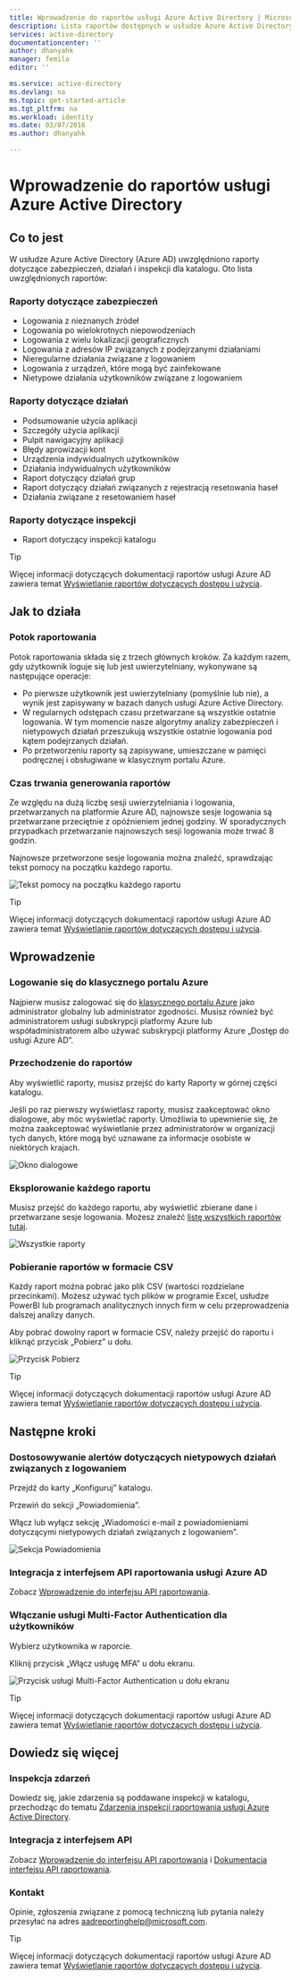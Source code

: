 ```yaml
---
title: Wprowadzenie do raportów usługi Azure Active Directory | Microsoft Docs
description: Lista raportów dostępnych w usłudze Azure Active Directory
services: active-directory
documentationcenter: ''
author: dhanyahk
manager: femila
editor: ''

ms.service: active-directory
ms.devlang: na
ms.topic: get-started-article
ms.tgt_pltfrm: na
ms.workload: identity
ms.date: 03/07/2016
ms.author: dhanyahk

---
```

# Wprowadzenie do raportów usługi Azure Active Directory
## Co to jest
W usłudze Azure Active Directory (Azure AD) uwzględniono raporty dotyczące zabezpieczeń, działań i inspekcji dla katalogu. Oto lista uwzględnionych raportów:

### Raporty dotyczące zabezpieczeń
* Logowania z nieznanych źródeł
* Logowania po wielokrotnych niepowodzeniach
* Logowania z wielu lokalizacji geograficznych
* Logowania z adresów IP związanych z podejrzanymi działaniami
* Nieregularne działania związane z logowaniem
* Logowania z urządzeń, które mogą być zainfekowane
* Nietypowe działania użytkowników związane z logowaniem

### Raporty dotyczące działań
* Podsumowanie użycia aplikacji
* Szczegóły użycia aplikacji
* Pulpit nawigacyjny aplikacji
* Błędy aprowizacji kont
* Urządzenia indywidualnych użytkowników
* Działania indywidualnych użytkowników
* Raport dotyczący działań grup
* Raport dotyczący działań związanych z rejestracją resetowania haseł
* Działania związane z resetowaniem haseł

### Raporty dotyczące inspekcji
* Raport dotyczący inspekcji katalogu

> [!TIP]
> Więcej informacji dotyczących dokumentacji raportów usługi Azure AD zawiera temat [Wyświetlanie raportów dotyczących dostępu i użycia](active-directory-view-access-usage-reports.md).
> 
> 

## Jak to działa
### Potok raportowania
Potok raportowania składa się z trzech głównych kroków. Za każdym razem, gdy użytkownik loguje się lub jest uwierzytelniany, wykonywane są następujące operacje:

* Po pierwsze użytkownik jest uwierzytelniany (pomyślnie lub nie), a wynik jest zapisywany w bazach danych usługi Azure Active Directory.
* W regularnych odstępach czasu przetwarzane są wszystkie ostatnie logowania. W tym momencie nasze algorytmy analizy zabezpieczeń i nietypowych działań przeszukują wszystkie ostatnie logowania pod kątem podejrzanych działań.
* Po przetworzeniu raporty są zapisywane, umieszczane w pamięci podręcznej i obsługiwane w klasycznym portalu Azure.

### Czas trwania generowania raportów
Ze względu na dużą liczbę sesji uwierzytelniania i logowania, przetwarzanych na platformie Azure AD, najnowsze sesje logowania są przetwarzane przeciętnie z opóźnieniem jednej godziny. W sporadycznych przypadkach przetwarzanie najnowszych sesji logowania może trwać 8 godzin.

Najnowsze przetworzone sesje logowania można znaleźć, sprawdzając tekst pomocy na początku każdego raportu.

![Tekst pomocy na początku każdego raportu](./media/active-directory-reporting-getting-started/reportingWatermark.PNG)

> [!TIP]
> Więcej informacji dotyczących dokumentacji raportów usługi Azure AD zawiera temat [Wyświetlanie raportów dotyczących dostępu i użycia](active-directory-view-access-usage-reports.md).
> 
> 

## Wprowadzenie
### Logowanie się do klasycznego portalu Azure
Najpierw musisz zalogować się do [klasycznego portalu Azure](https://manage.windowsazure.com) jako administrator globalny lub administrator zgodności. Musisz również być administratorem usługi subskrypcji platformy Azure lub współadministratorem albo używać subskrypcji platformy Azure „Dostęp do usługi Azure AD”.

### Przechodzenie do raportów
Aby wyświetlić raporty, musisz przejść do karty Raporty w górnej części katalogu.

Jeśli po raz pierwszy wyświetlasz raporty, musisz zaakceptować okno dialogowe, aby móc wyświetlać raporty. Umożliwia to upewnienie się, że można zaakceptować wyświetlanie przez administratorów w organizacji tych danych, które mogą być uznawane za informacje osobiste w niektórych krajach.

![Okno dialogowe](./media/active-directory-reporting-getting-started/dialogBox.png)

### Eksplorowanie każdego raportu
Musisz przejść do każdego raportu, aby wyświetlić zbierane dane i przetwarzane sesje logowania. Możesz znaleźć [listę wszystkich raportów tutaj](active-directory-reporting-guide.md).

![Wszystkie raporty](./media/active-directory-reporting-getting-started/reportsMain.png)

### Pobieranie raportów w formacie CSV
Każdy raport można pobrać jako plik CSV (wartości rozdzielane przecinkami). Możesz używać tych plików w programie Excel, usłudze PowerBI lub programach analitycznych innych firm w celu przeprowadzenia dalszej analizy danych.

Aby pobrać dowolny raport w formacie CSV, należy przejść do raportu i kliknąć przycisk „Pobierz” u dołu.

![Przycisk Pobierz](./media/active-directory-reporting-getting-started/downloadButton.png)

> [!TIP]
> Więcej informacji dotyczących dokumentacji raportów usługi Azure AD zawiera temat [Wyświetlanie raportów dotyczących dostępu i użycia](active-directory-view-access-usage-reports.md).
> 
> 

## Następne kroki
### Dostosowywanie alertów dotyczących nietypowych działań związanych z logowaniem
Przejdź do karty „Konfiguruj” katalogu.

Przewiń do sekcji „Powiadomienia”.

Włącz lub wyłącz sekcję „Wiadomości e-mail z powiadomieniami dotyczącymi nietypowych działań związanych z logowaniem”.

![Sekcja Powiadomienia](./media/active-directory-reporting-getting-started/notificationsSection.png)

### Integracja z interfejsem API raportowania usługi Azure AD
Zobacz [Wprowadzenie do interfejsu API raportowania](active-directory-reporting-api-getting-started.md).

### Włączanie usługi Multi-Factor Authentication dla użytkowników
Wybierz użytkownika w raporcie.

Kliknij przycisk „Włącz usługę MFA” u dołu ekranu.

![Przycisk usługi Multi-Factor Authentication u dołu ekranu](./media/active-directory-reporting-getting-started/mfaButton.png)

> [!TIP]
> Więcej informacji dotyczących dokumentacji raportów usługi Azure AD zawiera temat [Wyświetlanie raportów dotyczących dostępu i użycia](active-directory-view-access-usage-reports.md).
> 
> 

## Dowiedz się więcej
### Inspekcja zdarzeń
Dowiedz się, jakie zdarzenia są poddawane inspekcji w katalogu, przechodząc do tematu [Zdarzenia inspekcji raportowania usługi Azure Active Directory](active-directory-reporting-audit-events.md).

### Integracja z interfejsem API
Zobacz [Wprowadzenie do interfejsu API raportowania](active-directory-reporting-api-getting-started.md) i [Dokumentacja interfejsu API raportowania](https://msdn.microsoft.com/library/azure/mt126081.aspx).

### Kontakt
Opinie, zgłoszenia związane z pomocą techniczną lub pytania należy przesyłać na adres [aadreportinghelp@microsoft.com](mailto:aadreportinghelp@microsoft.com).

> [!TIP]
> Więcej informacji dotyczących dokumentacji raportów usługi Azure AD zawiera temat [Wyświetlanie raportów dotyczących dostępu i użycia](active-directory-view-access-usage-reports.md).
> 
> 

<!--HONumber=Sep16_HO4-->


